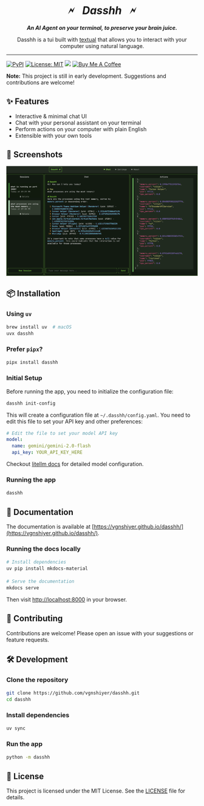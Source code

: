 <div align="center">

# 🗲 &nbsp; *Dasshh* &nbsp; 🗲

***An AI Agent on your terminal, to preserve your brain juice.***

Dasshh is a tui built with [textual](https://textual.textualize.io/) that allows you to interact with your computer using natural language.

</div>

<hr>

[![PyPI](https://img.shields.io/pypi/v/dasshh.svg)](https://pypi.org/project/dasshh/)
[![License: MIT](https://img.shields.io/badge/License-MIT-yellow.svg)](https://opensource.org/licenses/MIT)
[![](https://img.shields.io/badge/Follow-vgnshiyer-0A66C2?logo=linkedin)](https://www.linkedin.com/comm/mynetwork/discovery-see-all?usecase=PEOPLE_FOLLOWS&followMember=vgnshiyer)
[![Buy Me A Coffee](https://img.shields.io/badge/Buy%20Me%20A%20Coffee-Donate-yellow.svg?logo=buymeacoffee)](https://www.buymeacoffee.com/vgnshiyer)

**Note:** This project is still in early development. Suggestions and contributions are welcome!

## ✨ Features 

- Interactive & minimal chat UI
- Chat with your personal assistant on your terminal
- Perform actions on your computer with plain English
- Extensible with your own tools

## 📸 Screenshots

<img src="assets/demo.png" alt="Dasshh Demo" width="800">

## 📦 Installation

### Using `uv`

```bash
brew install uv  # macOS
uvx dasshh
```

### Prefer `pipx`?

```bash
pipx install dasshh
```

### Initial Setup

Before running the app, you need to initialize the configuration file:

```bash
dasshh init-config
```

This will create a configuration file at `~/.dasshh/config.yaml`. You need to edit this file to set your API key and other preferences:

```yaml
# Edit the file to set your model API key
model:
  name: gemini/gemini-2.0-flash
  api_key: YOUR_API_KEY_HERE
```

Checkout [litellm docs](https://docs.litellm.ai/docs/providers) for detailed model configuration.

### Running the app

```bash
dasshh
```

## 📖 Documentation

The documentation is available at [https://vgnshiyer.github.io/dasshh/](https://vgnshiyer.github.io/dasshh/).

### Running the docs locally

```bash
# Install dependencies
uv pip install mkdocs-material

# Serve the documentation
mkdocs serve
```

Then visit [http://localhost:8000](http://localhost:8000) in your browser.

## 🤝 Contributing

Contributions are welcome! Please open an issue with your suggestions or feature requests.

## 🛠️ Development

### Clone the repository

```bash
git clone https://github.com/vgnshiyer/dasshh.git
cd dasshh
```

### Install dependencies

```bash
uv sync
```

### Run the app

```bash
python -m dasshh
```

## 📝 License

This project is licensed under the MIT License. See the [LICENSE](LICENSE) file for details.

